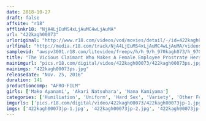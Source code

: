 ```yaml
---
date: 2018-10-27
draft: false
affsite: "r18"
afflinkr18: "NjA4LjEuMS4xLjAuMC4wLjAuMA"
url: "422kagh00073"
urloriginal: "http://www.r18.com/videos/vod/movies/detail/-/id=422kagh00073"
urlfinal: "http://media.r18.com/track/NjA4LjEuMS4xLjAuMC4wLjAuMA/videos/vod/movies/detail/-/id=422kagh00073"
samplevid: "awspv3001.r18.com/litevideo/freepv/h/h_9/h_970kagh073/h_970kagh073_dmb_w.mp4"
title: "The Vicious Claimant Who Makes A Female Employee Prostrate Herself in the Nude"
mainimgurl: "pics.r18.com/digital/video/422kagh00073/422kagh00073ps.jpg"
mainimgs: "422kagh00073ps.jpg"
releasedate: "Nov. 25, 2016"
duration: 141
productioncomp: "AFRO-FILM"
girls: ['Mako Ayanami', 'Akari Natsuhara', 'Nana Kamiyama']
categories: ['Humiliation', 'Uniform', 'Hard Sex', 'Variety', 'Other Fetishes', 'Hi-Def']
imgurls: ['pics.r18.com/digital/video/422kagh00073/422kagh00073jp-1.jpg', 'pics.r18.com/digital/video/422kagh00073/422kagh00073jp-2.jpg', 'pics.r18.com/digital/video/422kagh00073/422kagh00073jp-3.jpg', 'pics.r18.com/digital/video/422kagh00073/422kagh00073jp-4.jpg', 'pics.r18.com/digital/video/422kagh00073/422kagh00073jp-5.jpg', 'pics.r18.com/digital/video/422kagh00073/422kagh00073jp-6.jpg', 'pics.r18.com/digital/video/422kagh00073/422kagh00073jp-7.jpg', 'pics.r18.com/digital/video/422kagh00073/422kagh00073jp-8.jpg', 'pics.r18.com/digital/video/422kagh00073/422kagh00073jp-9.jpg', 'pics.r18.com/digital/video/422kagh00073/422kagh00073jp-10.jpg', 'pics.r18.com/digital/video/422kagh00073/422kagh00073jp-11.jpg', 'pics.r18.com/digital/video/422kagh00073/422kagh00073jp-12.jpg', 'pics.r18.com/digital/video/422kagh00073/422kagh00073jp-13.jpg', 'pics.r18.com/digital/video/422kagh00073/422kagh00073jp-14.jpg', 'pics.r18.com/digital/video/422kagh00073/422kagh00073jp-15.jpg', 'pics.r18.com/digital/video/422kagh00073/422kagh00073jp-16.jpg', 'pics.r18.com/digital/video/422kagh00073/422kagh00073jp-17.jpg', 'pics.r18.com/digital/video/422kagh00073/422kagh00073jp-18.jpg', 'pics.r18.com/digital/video/422kagh00073/422kagh00073jp-19.jpg', 'pics.r18.com/digital/video/422kagh00073/422kagh00073jp-20.jpg']
imgs: ['422kagh00073jp-1.jpg', '422kagh00073jp-2.jpg', '422kagh00073jp-3.jpg', '422kagh00073jp-4.jpg', '422kagh00073jp-5.jpg', '422kagh00073jp-6.jpg', '422kagh00073jp-7.jpg', '422kagh00073jp-8.jpg', '422kagh00073jp-9.jpg', '422kagh00073jp-10.jpg', '422kagh00073jp-11.jpg', '422kagh00073jp-12.jpg', '422kagh00073jp-13.jpg', '422kagh00073jp-14.jpg', '422kagh00073jp-15.jpg', '422kagh00073jp-16.jpg', '422kagh00073jp-17.jpg', '422kagh00073jp-18.jpg', '422kagh00073jp-19.jpg', '422kagh00073jp-20.jpg']
---
```

